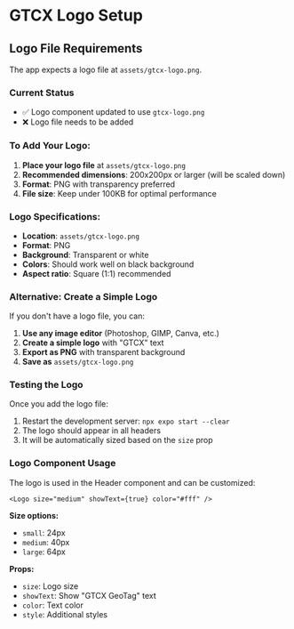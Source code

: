 # GTCX Logo Setup

## Logo File Requirements

The app expects a logo file at `assets/gtcx-logo.png`. 

### Current Status
- ✅ Logo component updated to use `gtcx-logo.png`
- ❌ Logo file needs to be added

### To Add Your Logo:

1. **Place your logo file** at `assets/gtcx-logo.png`
2. **Recommended dimensions**: 200x200px or larger (will be scaled down)
3. **Format**: PNG with transparency preferred
4. **File size**: Keep under 100KB for optimal performance

### Logo Specifications:
- **Location**: `assets/gtcx-logo.png`
- **Format**: PNG
- **Background**: Transparent or white
- **Colors**: Should work well on black background
- **Aspect ratio**: Square (1:1) recommended

### Alternative: Create a Simple Logo

If you don't have a logo file, you can:

1. **Use any image editor** (Photoshop, GIMP, Canva, etc.)
2. **Create a simple logo** with "GTCX" text
3. **Export as PNG** with transparent background
4. **Save as** `assets/gtcx-logo.png`

### Testing the Logo

Once you add the logo file:
1. Restart the development server: `npx expo start --clear`
2. The logo should appear in all headers
3. It will be automatically sized based on the `size` prop

### Logo Component Usage

The logo is used in the Header component and can be customized:

```tsx
<Logo size="medium" showText={true} color="#fff" />
```

**Size options:**
- `small`: 24px
- `medium`: 40px  
- `large`: 64px

**Props:**
- `size`: Logo size
- `showText`: Show "GTCX GeoTag" text
- `color`: Text color
- `style`: Additional styles 